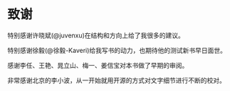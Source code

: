 # 致谢 #
特别感谢许晓斌(@juvenxu)在结构和方向上给了我很多的建议。

特别感谢徐毅(@徐毅-Kaveri)给我写书的动力，也期待他的测试新书早日面世。

感谢李任、王艳、晁立山、梅一、姜信宝对本书做了早期的审阅。

非常感谢北京的李小波，从一开始就用开源的方式对文字细节进行不断的校对。

